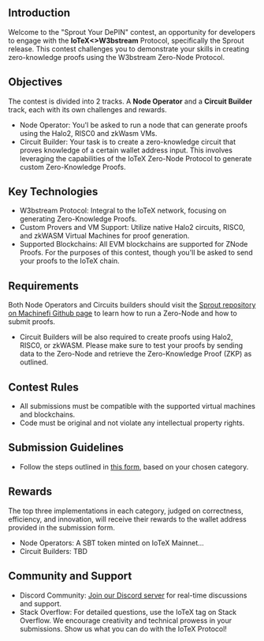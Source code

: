## Introduction
Welcome to the "Sprout Your DePIN" contest, an opportunity for developers to engage with the **IoTeX<>W3bstream** Protocol, specifically the Sprout release. This contest challenges you to demonstrate your skills in creating zero-knowledge proofs using the W3bstream Zero-Node Protocol.

## Objectives
The contest is divided into 2 tracks. A **Node Operator** and a **Circuit Builder** track, each with its own challenges and rewards. 
- Node Operator: You'l be asked to run a node that can generate proofs using the Halo2, RISC0 and zkWasm VMs. 
- Circuit Builder: Your task is to create a zero-knowledge circuit that proves knowledge of a certain wallet address input. This involves leveraging the capabilities of the IoTeX Zero-Node Protocol to generate custom Zero-Knowledge Proofs.

## Key Technologies
- W3bstream Protocol: Integral to the IoTeX network, focusing on generating Zero-Knowledge Proofs.
- Custom Provers and VM Support: Utilize native Halo2 circuits, RISC0, and zkWASM Virtual Machines for proof generation.
- Supported Blockchains: All EVM blockchains are supported for ZNode Proofs. For the purposes of this contest, though you'll be asked to send your proofs to the IoTeX chain. 

## Requirements
Both Node Operators and Circuits builders should visit the [Sprout repository on Machinefi Github page](https://github.com/machinefi/sprout) to learn how to run a Zero-Node and how to submit proofs. 

- Circuit Builders will be also required to create proofs using Halo2, RISC0, or zkWASM. Please make sure to test your proofs by sending data to the Zero-Node and retrieve the Zero-Knowledge Proof (ZKP) as outlined.

## Contest Rules
- All submissions must be compatible with the supported virtual machines and blockchains.
- Code must be original and not violate any intellectual property rights.
  
## Submission Guidelines
- Follow the steps outlined in [this form](https://iotx.typeform.com/sprout), based on your chosen category. 

## Rewards
The top three implementations in each category, judged on correctness, efficiency, and innovation, will receive their rewards to the wallet address provided in the submission form.
- Node Operators: A SBT token minted on IoTeX Mainnet...
- Circuit Builders: TBD

## Community and Support
- Discord Community: [Join our Discord server](https://discord.gg/AajbtmpQ) for real-time discussions and support.
- Stack Overflow: For detailed questions, use the IoTeX tag on Stack Overflow.
We encourage creativity and technical prowess in your submissions. Show us what you can do with the IoTeX Protocol!
